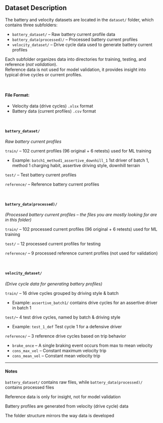 ## Dataset Description

The battery and velocity datasets are located in the `dataset/` folder, which contains three subfolders:

- `battery_dataset/` – Raw battery current profile data
- `battery_data(processed)/` – Processed battery current profiles
- `velocity_dataset/` – Drive cycle data used to generate battery current profiles

Each subfolder organizes data into directories for training, testing, and reference (*not validation*).  
Reference data is not used for model validation, it provides insight into typical drive cycles or current profiles.

<br>

#### File Format:
- Velocity data (drive cycles) `.xlsx` format  
- Battery data (current profiles) `.csv` format  

<br>

#### `battery_dataset/ `
*Raw battery current profiles*

`train/` – 102 current profiles (96 original + 6 retests) used for ML training
  - Example: `batch1_method1_assertive_downhill_1` 
    1st driver of batch 1, method 1 charging habit, assertive driving style, downhill terrain
  
`test/` – Test battery current profiles

`reference/` – Reference battery current profiles

<br>

#### `battery_data(processed)/` 
*(Processed battery current profiles – the files you are mostly looking for are in this folder)*  

`train/` – 102 processed current profiles (96 original + 6 retests) used for ML training

`test/` – 12 processed current profiles for testing

`reference/` – 9 processed reference current profiles (not used for validation)

<br>

#### `velocity_dataset/ `
*(Drive cycle data for generating battery profiles)*

`train/` – 16 drive cycles grouped by driving style & batch
  - Example: `assertive_batch1/` contains drive cycles for an assertive driver in batch 1

`test/`– 4 test drive cycles, named by batch & driving style
  - Example: `test_1_def` Test cycle 1 for a defensive driver

`reference/` – 3 reference drive cycles based on trip behavior
  - `brake_once` – A single braking event occurs from max to mean velocity
  - `cons_max_vel` – Constant maximum velocity trip
  - `cons_mean_vel` – Constant mean velocity trip

---

#### Notes
`battery_dataset/` contains raw files, while `battery_data(processed)/` contains processed files

Reference data is only for insight, not for model validation

Battery profiles are generated from velocity (drive cycle) data

The folder structure mirrors the way data is developed
